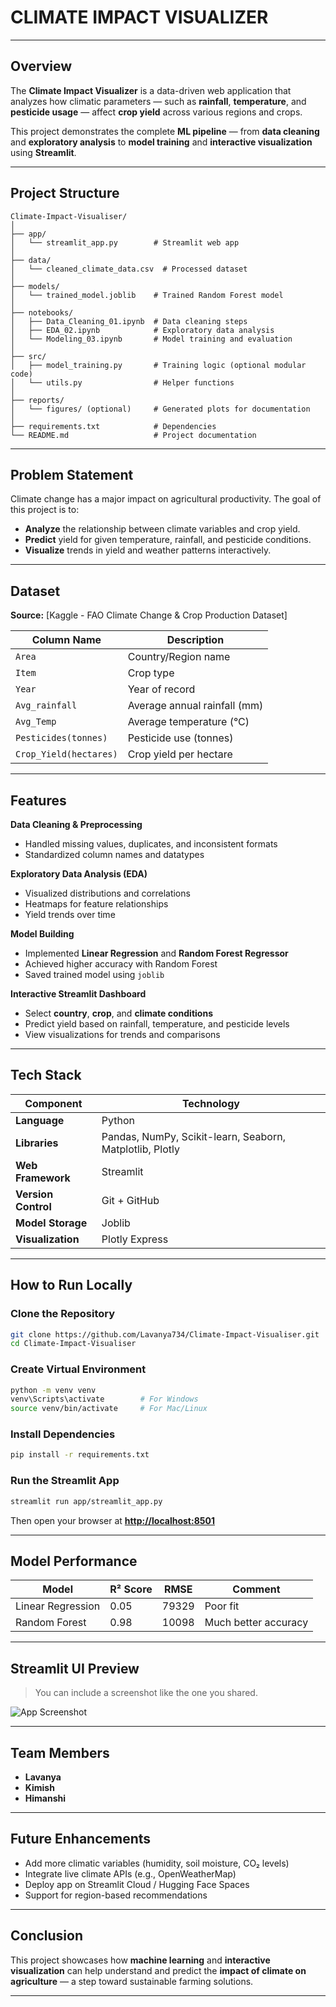 # CLIMATE IMPACT VISUALIZER

---

## Overview

The **Climate Impact Visualizer** is a data-driven web application that analyzes how climatic parameters — such as **rainfall**, **temperature**, and **pesticide usage** — affect **crop yield** across various regions and crops.

This project demonstrates the complete **ML pipeline** — from **data cleaning** and **exploratory analysis** to **model training** and **interactive visualization** using **Streamlit**.

---

## Project Structure

```
Climate-Impact-Visualiser/
│
├── app/
│   └── streamlit_app.py        # Streamlit web app
│
├── data/
│   └── cleaned_climate_data.csv  # Processed dataset
│
├── models/
│   └── trained_model.joblib    # Trained Random Forest model
│
├── notebooks/
│   ├── Data_Cleaning_01.ipynb  # Data cleaning steps
│   ├── EDA_02.ipynb            # Exploratory data analysis
│   └── Modeling_03.ipynb       # Model training and evaluation
│
├── src/
│   ├── model_training.py       # Training logic (optional modular code)
│   └── utils.py                # Helper functions
│
├── reports/
│   └── figures/ (optional)     # Generated plots for documentation
│
├── requirements.txt            # Dependencies
└── README.md                   # Project documentation
```

---

## Problem Statement

Climate change has a major impact on agricultural productivity.
The goal of this project is to:

* **Analyze** the relationship between climate variables and crop yield.
* **Predict** yield for given temperature, rainfall, and pesticide conditions.
* **Visualize** trends in yield and weather patterns interactively.

---

## Dataset

**Source:** [Kaggle - FAO Climate Change & Crop Production Dataset]

| Column Name            | Description                  |
| ---------------------- | ---------------------------- |
| `Area`                 | Country/Region name          |
| `Item`                 | Crop type                    |
| `Year`                 | Year of record               |
| `Avg_rainfall`         | Average annual rainfall (mm) |
| `Avg_Temp`             | Average temperature (°C)     |
| `Pesticides(tonnes)`   | Pesticide use (tonnes)       |
| `Crop_Yield(hectares)` | Crop yield per hectare       |

---

## Features

**Data Cleaning & Preprocessing**

* Handled missing values, duplicates, and inconsistent formats
* Standardized column names and datatypes

**Exploratory Data Analysis (EDA)**

* Visualized distributions and correlations
* Heatmaps for feature relationships
* Yield trends over time

**Model Building**

* Implemented **Linear Regression** and **Random Forest Regressor**
* Achieved higher accuracy with Random Forest
* Saved trained model using `joblib`

**Interactive Streamlit Dashboard**

* Select **country**, **crop**, and **climate conditions**
* Predict yield based on rainfall, temperature, and pesticide levels
* View visualizations for trends and comparisons

---

## Tech Stack

| Component           | Technology                                               |
| ------------------- | -------------------------------------------------------- |
| **Language**        | Python                                                   |
| **Libraries**       | Pandas, NumPy, Scikit-learn, Seaborn, Matplotlib, Plotly |
| **Web Framework**   | Streamlit                                                |
| **Version Control** | Git + GitHub                                             |
| **Model Storage**   | Joblib                                                   |
| **Visualization**   | Plotly Express                                           |

---

## How to Run Locally

### Clone the Repository

```bash
git clone https://github.com/Lavanya734/Climate-Impact-Visualiser.git
cd Climate-Impact-Visualiser
```

### Create Virtual Environment

```bash
python -m venv venv
venv\Scripts\activate        # For Windows
source venv/bin/activate     # For Mac/Linux
```

### Install Dependencies

```bash
pip install -r requirements.txt
```

### Run the Streamlit App

```bash
streamlit run app/streamlit_app.py
```

Then open your browser at **[http://localhost:8501](http://localhost:8501)**

---

## Model Performance

| Model             | R² Score | RMSE  | Comment              |
| ----------------- | -------- | ----- | -------------------- |
| Linear Regression | 0.05     | 79329 | Poor fit             |
| Random Forest     | 0.98     | 10098 | Much better accuracy |

---

## Streamlit UI Preview

> You can include a screenshot like the one you shared.

![App Screenshot](images/app_preview.png)

---

## Team Members

* **Lavanya**
* **Kimish**
* **Himanshi**

---

## Future Enhancements

* Add more climatic variables (humidity, soil moisture, CO₂ levels)
* Integrate live climate APIs (e.g., OpenWeatherMap)
* Deploy app on Streamlit Cloud / Hugging Face Spaces
* Support for region-based recommendations

---

## Conclusion

This project showcases how **machine learning** and **interactive visualization** can help understand and predict the **impact of climate on agriculture** — a step toward sustainable farming solutions.

---




